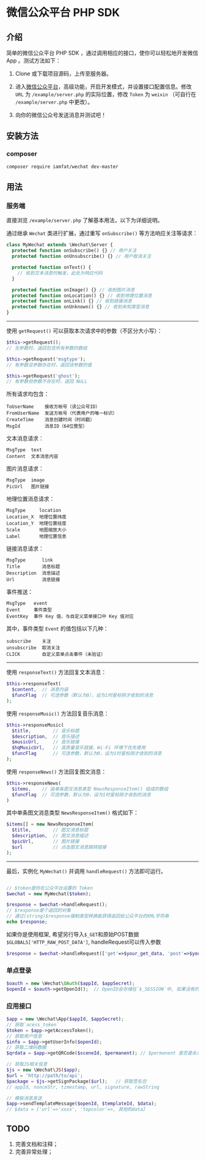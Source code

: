 # 微信公众平台 PHP SDK

## 介绍
简单的微信公众平台 PHP SDK ，通过调用相应的接口，使你可以轻松地开发微信 App 。测试方法如下：

  1. Clone 或下载项目源码，上传至服务器。

  2. 进入[微信公众平台](https://mp.weixin.qq.com/)，高级功能，开启开发模式，并设置接口配置信息。修改 `URL` 为 `/example/server.php` 的实际位置，修改 `Token` 为 `weixin` （可自行在 `/example/server.php` 中更改）。

  3. 向你的微信公众号发送消息并测试吧！


## 安装方法
### composer
```shell
composer require iamfat/wechat dev-master
```

## 用法
### 服务端
直接浏览 `/example/server.php` 了解基本用法，以下为详细说明。

通过继承 `Wechat` 类进行扩展，通过重写 `onSubscribe()` 等方法响应关注等请求：

```php
class MyWechat extends \Wechat\Server {
  protected function onSubscribe() {} // 用户关注
  protected function onUnsubscribe() {} // 用户取消关注

  protected function onText() {
    // 收到文本消息时触发，此处为响应代码
  }

  protected function onImage() {} // 收到图片消息
  protected function onLocation() {} // 收到地理位置消息
  protected function onLink() {} // 收到链接消息
  protected function onUnknown() {} // 收到未知类型消息
}
```
-----

使用 `getRequest()` 可以获取本次请求中的参数（不区分大小写）：

```php
$this->getRequest();
// 无参数时，返回包含所有参数的数组

$this->getRequest('msgtype');
// 有参数且参数存在时，返回该参数的值

$this->getRequest('ghost');
// 有参数但参数不存在时，返回 NULL
```

所有请求均包含：

```
ToUserName    接收方帐号（该公众号ID）
FromUserName  发送方帐号（代表用户的唯一标识）
CreateTime    消息创建时间（时间戳）
MsgId         消息ID（64位整型）
```

文本消息请求：

```
MsgType  text
Content  文本消息内容
```

图片消息请求：

```
MsgType  image
PicUrl   图片链接
```

地理位置消息请求：

```
MsgType     location
Location_X  地理位置纬度
Location_Y  地理位置经度
Scale       地图缩放大小
Label       地理位置信息
```

链接消息请求：

```
MsgType      link
Title        消息标题
Description  消息描述
Url          消息链接
```

事件推送：

```
MsgType   event
Event     事件类型
EventKey  事件 Key 值，与自定义菜单接口中 Key 值对应
```

其中，事件类型 `Event` 的值包括以下几种：

```
subscribe    关注
unsubscribe  取消关注
CLICK        自定义菜单点击事件（未验证）
```
-----

使用 `responseText()` 方法回复文本消息：

```php
$this->responseText(
  $content,  // 消息内容
  $funcFlag  // 可选参数（默认为0），设为1时星标刚才收到的消息
);
```

使用 `responseMusic()` 方法回复音乐消息：

```php
$this->responseMusic(
  $title,        // 音乐标题
  $description,  // 音乐描述
  $musicUrl,     // 音乐链接
  $hqMusicUrl,   // 高质量音乐链接，Wi-Fi 环境下优先使用
  $funcFlag      // 可选参数，默认为0，设为1时星标刚才收到的消息
);
```

使用 `responseNews()` 方法回复图文消息：

```php
$this->responseNews(
  $items,    // 由单条图文消息类型 NewsResponseItem() 组成的数组
  $funcFlag  // 可选参数，默认为0，设为1时星标刚才收到的消息
)
```

其中单条图文消息类型 `NewsResponseItem()` 格式如下：

```php
$items[] = new NewsResponseItem(
  $title,        // 图文消息标题
  $description,  // 图文消息描述
  $picUrl,       // 图片链接
  $url           // 点击图文消息跳转链接
);
```
-----

最后，实例化 `MyWechat()` 并调用 `handleRequest()` 方法即可运行。

```php

// $token是你在公众平台设置的 Token
$wechat = new MyWechat($token);

$response = $wechat->handleRequest();   
// $response是个返回的对象
// 通过(string)$response强制类型转换能获得返回给公众平台的XML字符串
echo $response; 

```

如果你是使用框架, 希望另行导入`$_GET`和原始POST数据`$GLOBALS['HTTP_RAW_POST_DATA']`, handleRequest可以传入参数
```php
$response = $wechat->handleRequest(['get'=>$your_get_data, 'post'=>$your_post_data])
```

### 单点登录
```php
$oauth = new \Wechat\OAuth($appId, $appSecret);
$openId = $oauth->getOpenId();  // OpenID会存储在`$_SESSION`中, 如果没有的话会自动触发HTTP跳转
```

### 应用接口
```php
$app = new \Wechat\App($appId, $appSecret);
// 获取`acess_token`
$token = $app->getAccessToken();
// 获取用户信息
$info = $app->getUserInfo($openId);
// 获取二维码数据
$qrdata = $app->getQRCode($sceneId, $permanent); // $permanent 是否是永久场景, 默认为false

// 获取JS相关信息
$js = new \Wechat\JS($app);
$url = 'http://path/to/api';
$package = $js->getSignPackage($url);   // 获取签名包
// appId, nonceStr, timestamp, url, signature, rawString

// 模板消息发送
$app->sendTemplateMessage($openId, $templateId, $data);
// $data = ['url'=>'xxxx', 'topcolor'=>, 其他的data]

```


TODO
-----
1. 完善文档和注释；
2. 完善异常处理；
